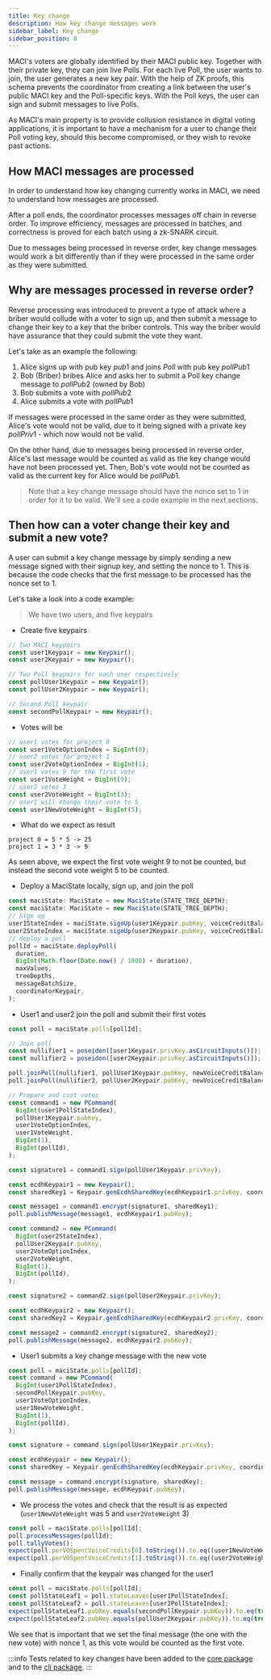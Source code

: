 ```yaml
---
title: Key change
description: How key change messages work
sidebar_label: Key change
sidebar_position: 8
---
```


MACI's voters are globally identified by their MACI public key. Together with their private key, they can join live Polls. For each live Poll, the user wants to join, the user generates a new key pair. With the help of ZK proofs, this schema prevents the coordinator from creating a link between the user's public MACI key and the Poll-specific keys. With the Poll keys, the user can sign and submit messages to live Polls.

As MACI's main property is to provide collusion resistance in digital voting applications, it is important to have a mechanism for a user to change their Poll voting key, should this become compromised, or they wish to revoke past actions.

## How MACI messages are processed

In order to understand how key changing currently works in MACI, we need to understand how messages are processed.

After a poll ends, the coordinator processes messages off chain in reverse order. To improve efficiency, messages are processed in batches, and correctness is proved for each batch using a zk-SNARK circuit.

Due to messages being processed in reverse order, key change messages would work a bit differently than if they were processed in the same order as they were submitted.

## Why are messages processed in reverse order?

Reverse processing was introduced to prevent a type of attack where a briber would collude with a voter to sign up, and then submit a message to change their key to a key that the briber controls. This way the briber would have assurance that they could submit the vote they want.

Let's take as an example the following:

1. Alice signs up with pub key $pub1$ and joins $Poll$ with pub key $pollPub1$
2. Bob (Briber) bribes Alice and asks her to submit a Poll key change message to $pollPub2$ (owned by Bob)
3. Bob submits a vote with $pollPub2$
4. Alice submits a vote with $pollPub1$

If messages were processed in the same order as they were submitted, Alice's vote would not be valid, due to it being signed with a private key $pollPriv1$ - which now would not be valid.

On the other hand, due to messages being processed in reverse order, Alice's last message would be counted as valid as the key change would have not been processed yet. Then, Bob's vote would not be counted as valid as the current key for Alice would be $pollPub1$.

> Note that a key change message should have the nonce set to 1 in order for it to be valid. We'll see a code example in the next sections.

## Then how can a voter change their key and submit a new vote?

A user can submit a key change message by simply sending a new message signed with their signup key, and setting the nonce to 1. This is because the code checks that the first message to be processed has the nonce set to 1.

Let's take a look into a code example:

> We have two users, and five keypairs

- Create five keypairs

```ts
// Two MACI keypairs
const user1Keypair = new Keypair();
const user2Keypair = new Keypair();

// Two Poll keypairs for each user respectively
const pollUser1Keypair = new Keypair();
const pollUser2Keypair = new Keypair();

// Second Poll keypair
const secondPollKeypair = new Keypair();
```

- Votes will be

```ts
// user1 votes for project 0
const user1VoteOptionIndex = BigInt(0);
// user2 votes for project 1
const user2VoteOptionIndex = BigInt(1);
// user1 votes 9 for the first vote
const user1VoteWeight = BigInt(9);
// user2 votes 3
const user2VoteWeight = BigInt(3);
// user1 will change their vote to 5
const user1NewVoteWeight = BigInt(5);
```

- What do we expect as result

```
project 0 = 5 * 5 -> 25
project 1 = 3 * 3 -> 9
```

As seen above, we expect the first vote weight 9 to not be counted, but instead the second vote weight 5 to be counted.

- Deploy a MaciState locally, sign up, and join the poll

```ts
const maciState: MaciState = new MaciState(STATE_TREE_DEPTH);
const maciState: MaciState = new MaciState(STATE_TREE_DEPTH);
// Sign up
user1StateIndex = maciState.signUp(user1Keypair.pubKey, voiceCreditBalance, BigInt(Math.floor(Date.now() / 1000)));
user2StateIndex = maciState.signUp(user2Keypair.pubKey, voiceCreditBalance, BigInt(Math.floor(Date.now() / 1000)));
// deploy a poll
pollId = maciState.deployPoll(
  duration,
  BigInt(Math.floor(Date.now() / 1000) + duration),
  maxValues,
  treeDepths,
  messageBatchSize,
  coordinatorKeypair,
);
```

- User1 and user2 join the poll and submit their first votes

```ts
const poll = maciState.polls[pollId];

// Join poll
const nullifier1 = poseidon([user1Keypair.privKey.asCircuitInputs()]);
const nullifier2 = poseidon([user2Keypair.privKey.asCircuitInputs()]);

poll.joinPoll(nullifier1, pollUser1Keypair.pubKey, newVoiceCreditBalance, Date.now());
poll.joinPoll(nullifier2, pollUser2Keypair.pubKey, newVoiceCreditBalance, Date.now());

// Prepare and cast votes
const command1 = new PCommand(
  BigInt(user1PollStateIndex),
  pollUser1Keypair.pubKey,
  user1VoteOptionIndex,
  user1VoteWeight,
  BigInt(1),
  BigInt(pollId),
);

const signature1 = command1.sign(pollUser1Keypair.privKey);

const ecdhKeypair1 = new Keypair();
const sharedKey1 = Keypair.genEcdhSharedKey(ecdhKeypair1.privKey, coordinatorKeypair.pubKey);

const message1 = command1.encrypt(signature1, sharedKey1);
poll.publishMessage(message1, ecdhKeypair1.pubKey);

const command2 = new PCommand(
  BigInt(user2StateIndex),
  pollUser2Keypair.pubKey,
  user2VoteOptionIndex,
  user2VoteWeight,
  BigInt(1),
  BigInt(pollId),
);

const signature2 = command2.sign(pollUser2Keypair.privKey);

const ecdhKeypair2 = new Keypair();
const sharedKey2 = Keypair.genEcdhSharedKey(ecdhKeypair2.privKey, coordinatorKeypair.pubKey);

const message2 = command2.encrypt(signature2, sharedKey2);
poll.publishMessage(message2, ecdhKeypair2.pubKey);
```

- User1 submits a key change message with the new vote

```ts
const poll = maciState.polls[pollId];
const command = new PCommand(
  BigInt(user1PollStateIndex),
  secondPollKeypair.pubKey,
  user1VoteOptionIndex,
  user1NewVoteWeight,
  BigInt(1),
  BigInt(pollId),
);

const signature = command.sign(pollUser1Keypair.privKey);

const ecdhKeypair = new Keypair();
const sharedKey = Keypair.genEcdhSharedKey(ecdhKeypair.privKey, coordinatorKeypair.pubKey);

const message = command.encrypt(signature, sharedKey);
poll.publishMessage(message, ecdhKeypair.pubKey);
```

- We process the votes and check that the result is as expected (`user1NewVoteWeight` was 5 and `user2VoteWeight` 3)

```ts
const poll = maciState.polls[pollId];
poll.processMessages(pollId);
poll.tallyVotes();
expect(poll.perVOSpentVoiceCredits[0].toString()).to.eq((user1NewVoteWeight * user1NewVoteWeight).toString());
expect(poll.perVOSpentVoiceCredits[1].toString()).to.eq((user2VoteWeight * user2VoteWeight).toString());
```

- Finally confirm that the keypair was changed for the user1

```ts
const poll = maciState.polls[pollId];
const pollStateLeaf1 = poll.stateLeaves[user1PollStateIndex];
const pollStateLeaf2 = poll.stateLeaves[user2PollStateIndex];
expect(pollStateLeaf1.pubKey.equals(secondPollKeypair.pubKey)).to.eq(true);
expect(pollStateLeaf2.pubKey.equals(pollUser2Keypair.pubKey)).to.eq(true);
```

We see that is important that we set the final message (the one with the new vote) with nonce 1, as this vote would be counted as the first vote.

:::info
Tests related to key changes have been added to the [core package](https://github.com/privacy-scaling-explorations/maci/blob/dev/core/ts/__tests__/) and to the [cli package](https://github.com/privacy-scaling-explorations/maci/blob/dev/cli/tests/).
:::


